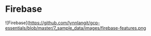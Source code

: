# Firebase

![Firebase](https://github.com/lynnlangit/gcp-essentials/blob/master/7_sample_data/images/firebase-features.png
